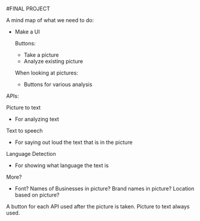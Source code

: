 #FINAL PROJECT

A mind map of what we need to do:
- Make a UI

  Buttons:
  - Take a picture
  - Analyze existing picture
  
  When looking at pictures:
  - Buttons for various analysis
  
APIs:

Picture to text
- For analyzing text

Text to speech
- For saying out loud the text that is in the picture

Language Detection
- For showing what language the text is

More?
- Font? Names of Businesses in picture? Brand names in picture? Location based on picture?

A button for each API used after the picture is taken.
Picture to text always used.
